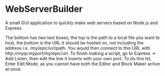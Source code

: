 # WebServerBuilder
A small GUI application to quickly make web servers based on Node.js and Express.

The bottom has two text boxes, the top is the path to a local file you want to host, the bottom is the URL it should be hosted on, not including the address i.e. /my/epic/url/path. You would then connect to this URL with http://myip:myport/my/epic/url. To finish making a script, go to Express -> Add Listen, then edit the line it inserts with your own port. To do this hit, Enter Edit Mode, as you cannot have both the Editor and Block Maker active at once.
